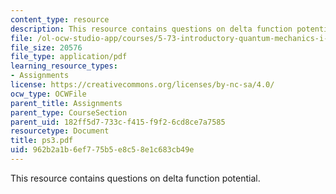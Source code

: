 ```yaml
---
content_type: resource
description: This resource contains questions on delta function potential.
file: /ol-ocw-studio-app/courses/5-73-introductory-quantum-mechanics-i-fall-2005/962b2a1b6ef775b5e8c58e1c683cb49e_ps3.pdf
file_size: 20576
file_type: application/pdf
learning_resource_types:
- Assignments
license: https://creativecommons.org/licenses/by-nc-sa/4.0/
ocw_type: OCWFile
parent_title: Assignments
parent_type: CourseSection
parent_uid: 182ff5d7-733c-f415-f9f2-6cd8ce7a7585
resourcetype: Document
title: ps3.pdf
uid: 962b2a1b-6ef7-75b5-e8c5-8e1c683cb49e
---
```

This resource contains questions on delta function potential.